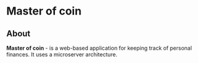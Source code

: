 # Master of coin
## About
**Master of coin** - is a web-based application for keeping track of personal finances. It uses a microserver architecture.